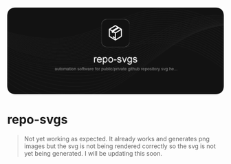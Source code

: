 ![repo-svgs](https://raw.githubusercontent.com/binary-blazer/repo-svgs/main/out/repo-svgs/image.svg)







# repo-svgs

> Not yet working as expected. It already works and generates png images but the svg is not being rendered correctly so the svg is not yet being generated. I will be updating this soon.
